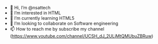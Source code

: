 - 👋 Hi, I’m @nsattech
- 👀 I’m interested in HTML
- 🌱 I’m currently learning HTML5
- 💞️ I’m looking to collaborate on Software engineering 
- 📫 How to reach me by subscribe my channel (https://www.youtube.com/channel/UCSH_dJ_2ULjMtQMUbuZBRuw)

<!---
nsattech/nsattech is a ✨ special ✨ repository because its `README.md` (this file) appears on your GitHub profile.
You can click the Preview link to take a look at your changes.
--->
